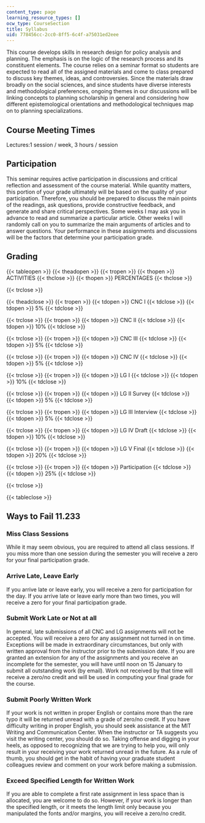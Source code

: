 ```yaml
---
content_type: page
learning_resource_types: []
ocw_type: CourseSection
title: Syllabus
uid: 778456cc-2cc0-8ff5-6c4f-a75031ed2eee
---
```


This course develops skills in research design for policy analysis and planning. The emphasis is on the logic of the research process and its constituent elements. The course relies on a seminar format so students are expected to read all of the assigned materials and come to class prepared to discuss key themes, ideas, and controversies. Since the materials draw broadly on the social sciences, and since students have diverse interests and methodological preferences, ongoing themes in our discussions will be linking concepts to planning scholarship in general and considering how different epistemological orientations and methodological techniques map on to planning specializations.

Course Meeting Times
--------------------

Lectures:1 session / week, 3 hours / session

Participation
-------------

This seminar requires active participation in discussions and critical reflection and assessment of the course material. While quantity matters, this portion of your grade ultimately will be based on the quality of your participation. Therefore, you should be prepared to discuss the main points of the readings, ask questions, provide constructive feedback, and generate and share critical perspectives. Some weeks I may ask you in advance to read and summarize a particular article. Other weeks I will randomly call on you to summarize the main arguments of articles and to answer questions. Your performance in these assignments and discussions will be the factors that determine your participation grade.

Grading
-------

{{< tableopen >}}
{{< theadopen >}}
{{< tropen >}}
{{< thopen >}}
ACTIVITIES
{{< thclose >}}
{{< thopen >}}
PERCENTAGES
{{< thclose >}}

{{< trclose >}}

{{< theadclose >}}
{{< tropen >}}
{{< tdopen >}}
CNC I
{{< tdclose >}}
{{< tdopen >}}
5%
{{< tdclose >}}

{{< trclose >}}
{{< tropen >}}
{{< tdopen >}}
CNC II
{{< tdclose >}}
{{< tdopen >}}
10%
{{< tdclose >}}

{{< trclose >}}
{{< tropen >}}
{{< tdopen >}}
CNC III
{{< tdclose >}}
{{< tdopen >}}
5%
{{< tdclose >}}

{{< trclose >}}
{{< tropen >}}
{{< tdopen >}}
CNC IV
{{< tdclose >}}
{{< tdopen >}}
5%
{{< tdclose >}}

{{< trclose >}}
{{< tropen >}}
{{< tdopen >}}
LG I
{{< tdclose >}}
{{< tdopen >}}
10%
{{< tdclose >}}

{{< trclose >}}
{{< tropen >}}
{{< tdopen >}}
LG II Survey
{{< tdclose >}}
{{< tdopen >}}
5%
{{< tdclose >}}

{{< trclose >}}
{{< tropen >}}
{{< tdopen >}}
LG III Interview
{{< tdclose >}}
{{< tdopen >}}
5%
{{< tdclose >}}

{{< trclose >}}
{{< tropen >}}
{{< tdopen >}}
LG IV Draft
{{< tdclose >}}
{{< tdopen >}}
10%
{{< tdclose >}}

{{< trclose >}}
{{< tropen >}}
{{< tdopen >}}
LG V Final
{{< tdclose >}}
{{< tdopen >}}
20%
{{< tdclose >}}

{{< trclose >}}
{{< tropen >}}
{{< tdopen >}}
Participation
{{< tdclose >}}
{{< tdopen >}}
25%
{{< tdclose >}}

{{< trclose >}}

{{< tableclose >}}

Ways to Fail 11.233
-------------------

### Miss Class Sessions

While it may seem obvious, you are required to attend all class sessions. If you miss more than one session during the semester you will receive a zero for your final participation grade.

### Arrive Late, Leave Early

If you arrive late or leave early, you will receive a zero for participation for the day. If you arrive late or leave early more than two times, you will receive a zero for your final participation grade.

### Submit Work Late or Not at all

In general, late submissions of all CNC and LG assignments will not be accepted. You will receive a zero for any assignment not turned in on time. Exceptions will be made in extraordinary circumstances, but only with written approval from the instructor prior to the submission date. If you are granted an extension for any of the assignments and you receive an incomplete for the semester, you will have until noon on 15 January to submit all outstanding work (by email). Work not received by that time will receive a zero/no credit and will be used in computing your final grade for the course.

### Submit Poorly Written Work

If your work is not written in proper English or contains more than the rare typo it will be returned unread with a grade of zero/no credit. If you have difficulty writing in proper English, you should seek assistance at the MIT Writing and Communication Center. When the instructor or TA suggests you visit the writing center, you should do so. Taking offense and digging in your heels, as opposed to recognizing that we are trying to help you, will only result in your receiving your work returned unread in the future. As a rule of thumb, you should get in the habit of having your graduate student colleagues review and comment on your work before making a submission.

### Exceed Specified Length for Written Work

If you are able to complete a first rate assignment in less space than is allocated, you are welcome to do so. However, if your work is longer than the specified length, or it meets the length limit only because you manipulated the fonts and/or margins, you will receive a zero/no credit.